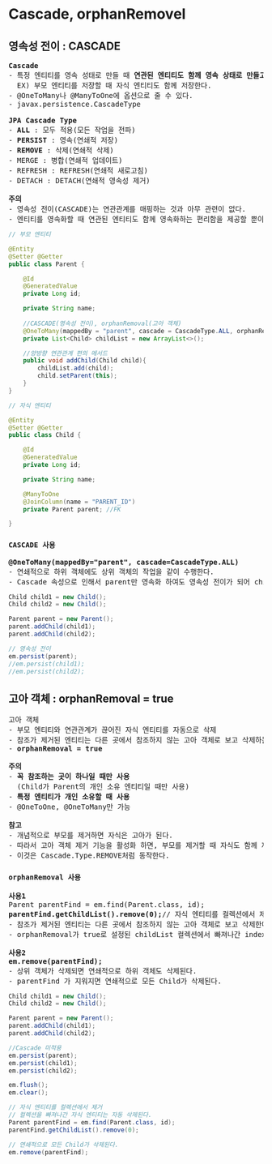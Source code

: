 # Cascade, orphanRemovel
## 영속성 전이 : CASCADE
<pre>
<b>Cascade</b>
- 특정 엔티티를 영속 성태로 만들 때 <b>연관된 엔티티도 함께 영속 상태로 만들고 싶을 때 사용</b>
  EX) 부모 엔티티를 저장할 때 자식 엔티티도 함께 저장한다.
- @OneToMany나 @ManyToOne에 옵션으로 줄 수 있다.
- javax.persistence.CascadeType

<b>JPA Cascade Type</b>
- <b>ALL</b> : 모두 적용(모든 작업을 전파)
- <b>PERSIST</b> : 영속(연쇄적 저장)
- <b>REMOVE</b> : 삭제(연쇄적 삭제)
- MERGE : 병합(연쇄적 업데이트)
- REFRESH : REFRESH(연쇄적 새로고침)
- DETACH : DETACH(연쇄적 영속성 제거)

<b>주의</b>
- 영속성 전이(CASCADE)는 연관관계를 매핑하는 것과 아무 관련이 없다.
- 엔티티를 영속화할 때 연관된 엔티티도 함께 영속화하는 편리함을 제공할 뿐이다.
</pre>
```java
// 부모 엔티티

@Entity
@Setter @Getter
public class Parent {

    @Id
    @GeneratedValue
    private Long id;

    private String name;
    
    //CASCADE(영속성 전이), orphanRemoval(고아 객체)
    @OneToMany(mappedBy = "parent", cascade = CascadeType.ALL, orphanRemoval = true)
    private List<Child> childList = new ArrayList<>();

    //양방향 연관관계 편의 메서드
    public void addChild(Child child){
        childList.add(child);
        child.setParent(this);
    }
}
```
```java
// 자식 엔티티

@Entity
@Setter @Getter
public class Child {

    @Id
    @GeneratedValue
    private Long id;

    private String name;

    @ManyToOne
    @JoinColumn(name = "PARENT_ID")
    private Parent parent; //FK

}
```
### `CASCADE 사용`
<pre>
<b>@OneToMany(mappedBy="parent", cascade=CascadeType.ALL)</b>
- 연쇄적으로 하위 객체에도 상위 객체의 작업을 같이 수행한다.
- Cascade 속성으로 인해서 parent만 영속화 하여도 영속성 전이가 되어 child1 과 child2 는 자동 저장된다.
</pre>
```java
Child child1 = new Child();
Child child2 = new Child();

Parent parent = new Parent();
parent.addChild(child1);
parent.addChild(child2);

// 영속성 전이
em.persist(parent);
//em.persist(child1);
//em.persist(child2);
```
## 고아 객체 : orphanRemoval = true
<pre>
고아 객체 
- 부모 엔티티와 연관관계가 끊어진 자식 엔티티를 자동으로 삭제
- 참조가 제거된 엔티티는 다른 곳에서 참조하지 않는 고아 객체로 보고 삭제하는 기능
- <b>orphanRemoval = true</b>

<b>주의</b>
- <b>꼭 참조하는 곳이 하나일 때만 사용</b>
  (Child가 Parent의 개인 소유 엔티티일 때만 사용)
- <b>특정 엔티티가 개인 소유할 때 사용</b>
- @OneToOne, @OneToMany만 가능

<b>참고</b>
- 개념적으로 부모를 제거하면 자식은 고아가 된다.
- 따라서 고아 객체 제거 기능을 활성화 하면, 부모를 제거할 때 자식도 함께 제거가된다.
- 이것은 Cascade.Type.REMOVE처럼 동작한다.
</pre>
### `orphanRemoval 사용`
<pre>
<b>사용1</b>
Parent parentFind = em.find(Parent.class, id);
<b>parentFind.getChildList().remove(0);</b>// 자식 엔티티를 컬렉션에서 제거
- 참조가 제거된 엔티티는 다른 곳에서 참조하지 않는 고아 객체로 보고 삭제한다.
- orphanRemoval가 true로 설정된 childList 컬렉션에서 빠져나간 index 0번째(child1)은 고아 객체로 보고 삭제된다.

<b>사용2</b>
<b>em.remove(parentFind);</b>
- 상위 객체가 삭제되면 연쇄적으로 하위 객체도 삭제된다.
- parentFind 가 지워지면 연쇄적으로 모든 Child가 삭제된다.
</pre>
```java
Child child1 = new Child();
Child child2 = new Child();

Parent parent = new Parent();
parent.addChild(child1);
parent.addChild(child2);

//Cascade 미적용
em.persist(parent);
em.persist(child1);
em.persist(child2);

em.flush();
em.clear();

// 자식 엔티티를 컬렉션에서 제거
// 컬렉션을 빠져나간 자식 엔티티는 자동 삭제된다.
Parent parentFind = em.find(Parent.class, id);
parentFind.getChildList().remove(0);

// 연쇄적으로 모든 Child가 삭제된다.
em.remove(parentFind);
```